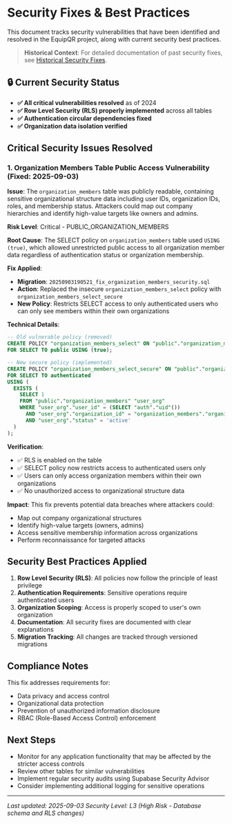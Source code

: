 # Security Fixes & Best Practices

This document tracks security vulnerabilities that have been identified and resolved in the EquipQR project, along with current security best practices.

> **Historical Context**: For detailed documentation of past security fixes, see [Historical Security Fixes](../archive/historical-fixes/README.md).

## 🔒 Current Security Status

- **✅ All critical vulnerabilities resolved** as of 2024
- **✅ Row Level Security (RLS) properly implemented** across all tables
- **✅ Authentication circular dependencies fixed**
- **✅ Organization data isolation verified**

## Critical Security Issues Resolved

### 1. Organization Members Table Public Access Vulnerability (Fixed: 2025-09-03)

**Issue**: The `organization_members` table was publicly readable, containing sensitive organizational structure data including user IDs, organization IDs, roles, and membership status. Attackers could map out company hierarchies and identify high-value targets like owners and admins.

**Risk Level**: Critical - PUBLIC_ORGANIZATION_MEMBERS

**Root Cause**: The SELECT policy on `organization_members` table used `USING (true)`, which allowed unrestricted public access to all organization member data regardless of authentication status or organization membership.

**Fix Applied**:
- **Migration**: `20250903190521_fix_organization_members_security.sql`
- **Action**: Replaced the insecure `organization_members_select` policy with `organization_members_select_secure`
- **New Policy**: Restricts SELECT access to only authenticated users who can only see members within their own organizations

**Technical Details**:
```sql
-- Old vulnerable policy (removed)
CREATE POLICY "organization_members_select" ON "public"."organization_members" 
FOR SELECT TO public USING (true);

-- New secure policy (implemented)
CREATE POLICY "organization_members_select_secure" ON "public"."organization_members" 
FOR SELECT TO authenticated
USING (
  EXISTS (
    SELECT 1 
    FROM "public"."organization_members" "user_org"
    WHERE "user_org"."user_id" = (SELECT "auth"."uid"())
      AND "user_org"."organization_id" = "organization_members"."organization_id"
      AND "user_org"."status" = 'active'
  )
);
```

**Verification**: 
- ✅ RLS is enabled on the table
- ✅ SELECT policy now restricts access to authenticated users only
- ✅ Users can only access organization members within their own organizations
- ✅ No unauthorized access to organizational structure data

**Impact**: This fix prevents potential data breaches where attackers could:
- Map out company organizational structures
- Identify high-value targets (owners, admins)
- Access sensitive membership information across organizations
- Perform reconnaissance for targeted attacks

## Security Best Practices Applied

1. **Row Level Security (RLS)**: All policies now follow the principle of least privilege
2. **Authentication Requirements**: Sensitive operations require authenticated users
3. **Organization Scoping**: Access is properly scoped to user's own organization
4. **Documentation**: All security fixes are documented with clear explanations
5. **Migration Tracking**: All changes are tracked through versioned migrations

## Compliance Notes

This fix addresses requirements for:
- Data privacy and access control
- Organizational data protection
- Prevention of unauthorized information disclosure
- RBAC (Role-Based Access Control) enforcement

## Next Steps

- Monitor for any application functionality that may be affected by the stricter access controls
- Review other tables for similar vulnerabilities
- Implement regular security audits using Supabase Security Advisor
- Consider implementing additional logging for sensitive operations

---

*Last updated: 2025-09-03*
*Security Level: L3 (High Risk - Database schema and RLS changes)*